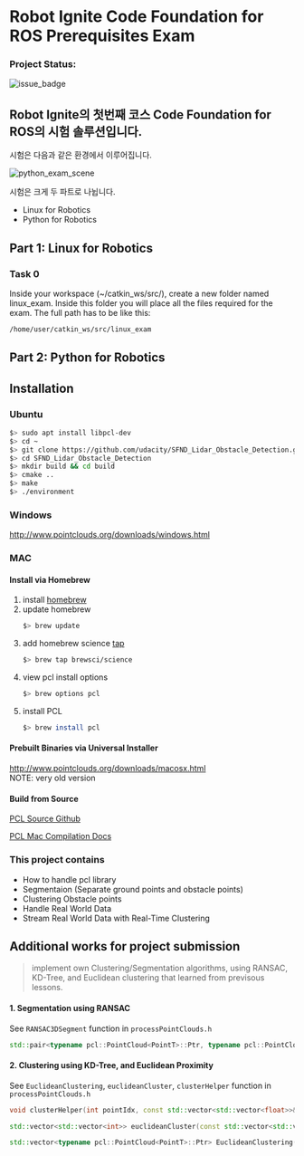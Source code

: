 # Robot Ignite Code Foundation for ROS Prerequisites Exam

### Project Status:

![issue_badge](https://img.shields.io/badge/exam%20score-6.5-orange) 

## Robot Ignite의 첫번째 코스 Code Foundation for ROS의 시험 솔루션입니다.

시험은 다음과 같은 환경에서 이루어집니다.  

![python_exam_scene](https://user-images.githubusercontent.com/12381733/81247607-66d3d500-9055-11ea-8e4f-d6360c34122d.png)


시험은 크게 두 파트로 나뉩니다.

- Linux for Robotics
- Python for Robotics

## Part 1: Linux for Robotics

### Task 0

Inside your workspace (~/catkin_ws/src/), create a new folder named linux_exam. Inside this folder you will place all the files required for the exam. The full path has to be like this:

``` bash
/home/user/catkin_ws/src/linux_exam
```

## Part 2: Python for Robotics


## Installation

### Ubuntu

```bash
$> sudo apt install libpcl-dev
$> cd ~
$> git clone https://github.com/udacity/SFND_Lidar_Obstacle_Detection.git
$> cd SFND_Lidar_Obstacle_Detection
$> mkdir build && cd build
$> cmake ..
$> make
$> ./environment
```

### Windows

http://www.pointclouds.org/downloads/windows.html

### MAC

#### Install via Homebrew

1. install [homebrew](https://brew.sh/)
2. update homebrew
   ```bash
   $> brew update
   ```
3. add homebrew science [tap](https://docs.brew.sh/Taps)
   ```bash
   $> brew tap brewsci/science
   ```
4. view pcl install options
   ```bash
   $> brew options pcl
   ```
5. install PCL
   ```bash
   $> brew install pcl
   ```

#### Prebuilt Binaries via Universal Installer

http://www.pointclouds.org/downloads/macosx.html  
NOTE: very old version

#### Build from Source

[PCL Source Github](https://github.com/PointCloudLibrary/pcl)

[PCL Mac Compilation Docs](http://www.pointclouds.org/documentation/tutorials/compiling_pcl_macosx.php)

### This project contains

- How to handle pcl library
- Segmentaion (Separate ground points and obstacle points)
- Clustering Obstacle points
- Handle Real World Data
- Stream Real World Data with Real-Time Clustering

## Additional works for project submission

> implement own Clustering/Segmentation algorithms, using RANSAC, KD-Tree, and Euclidean clustering that learned from previsous lessons.

#### 1. Segmentation using RANSAC

See `RANSAC3DSegment` function in `processPointClouds.h`

```c++
std::pair<typename pcl::PointCloud<PointT>::Ptr, typename pcl::PointCloud<PointT>::Ptr> RANSAC3DSegment(typename pcl::PointCloud<PointT>::Ptr cloud, int maxIterations, float distanceThreshold);

```

#### 2. Clustering using KD-Tree, and Euclidean Proximity

See `EuclideanClustering`, `euclideanCluster`, `clusterHelper` function in `processPointClouds.h`

```c++
void clusterHelper(int pointIdx, const std::vector<std::vector<float>>& points, std::vector<int>& cluster, std::vector<bool>& processed, KdTree* tree, float distanceTol);

std::vector<std::vector<int>> euclideanCluster(const std::vector<std::vector<float>>& points, KdTree* tree, float distanceTol);

std::vector<typename pcl::PointCloud<PointT>::Ptr> EuclideanClustering(typename pcl::PointCloud<PointT>::Ptr cloud, float clusterTolerance, int minSize, int maxSize);
```
